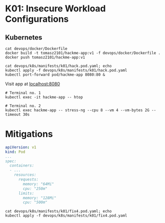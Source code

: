 # K01: Insecure Workload Configurations

## Kubernetes

```shell
cat devops/docker/Dockerfile
docker build -t tomasz2101/hackme-app:v1 -f devops/docker/Dockerfile .
docker push tomasz2101/hackme-app:v1

cat devops/k8s/manifests/k01/hack.pod.yaml; echo
kubectl apply -f devops/k8s/manifests/k01/hack.pod.yaml
kubectl port-forward pod/hackme-app 8080:80 &
```

Visit app at [localhost:8080](http://localhost:8080/)

```shell
# Terminal no. 1
kubectl exec -it hackme-app -- htop

# Terminal no. 2
kubectl exec hackme-app -- stress-ng --cpu 8 --vm 4 --vm-bytes 2G --timeout 30s
```

# Mitigations

```yaml
apiVersion: v1
kind: Pod
...
spec:
  containers:
  - ...
    resources:
      requests:
        memory: "64Mi"
        cpu: "250m"
      limits:
        memory: "128Mi"
        cpu: "500m"
```

```shell
cat devops/k8s/manifests/k01/fix4.pod.yaml; echo
kubectl apply -f devops/k8s/manifests/k01/fix4.pod.yaml
```